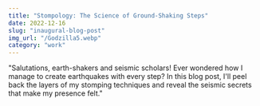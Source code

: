 ```yaml
---
title: "Stompology: The Science of Ground-Shaking Steps"
date: 2022-12-16
slug: "inaugural-blog-post"
img_url: "/Godzilla5.webp"
category: "work"
---
```


"Salutations, earth-shakers and seismic scholars! Ever wondered how I manage to create earthquakes with every step? In this blog post, I'll peel back the layers of my stomping techniques and reveal the seismic secrets that make my presence felt."

